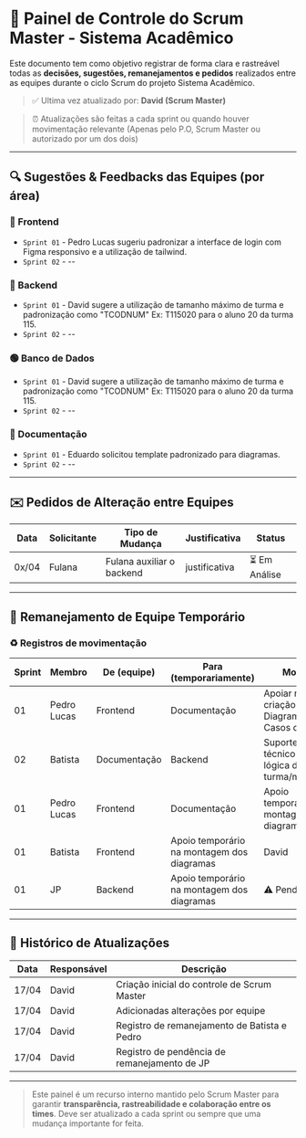 # 📆 Painel de Controle do Scrum Master - Sistema Acadêmico

Este documento tem como objetivo registrar de forma clara e rastreável todas as **decisões, sugestões, remanejamentos e pedidos** realizados entre as equipes durante o ciclo Scrum do projeto Sistema Acadêmico.

> ✅ Ultima vez atualizado por: **David (Scrum Master)**

> ⏰ Atualizações são feitas a cada sprint ou quando houver movimentação relevante (Apenas pelo P.O, Scrum Master ou autorizado por um dos dois)

---

## 🔍 Sugestões & Feedbacks das Equipes (por área)

### 🔵 Frontend
- `Sprint 01` - Pedro Lucas sugeriu padronizar a interface de login com Figma responsivo e a utilização de tailwind.
- `Sprint 02` - --

### 🔴 Backend
- `Sprint 01` - David sugere a utilização de tamanho máximo de turma e padronização como "TCODNUM" Ex: T115020 para o aluno 20 da turma 115.
- `Sprint 02` - --

### 🟢 Banco de Dados
- `Sprint 01` - David sugere a utilização de tamanho máximo de turma e padronização como "TCODNUM" Ex: T115020 para o aluno 20 da turma 115.
- `Sprint 02` - --

### 📄 Documentação
- `Sprint 01` - Eduardo solicitou template padronizado para diagramas.
- `Sprint 02` - --

---

## ✉️ Pedidos de Alteração entre Equipes

| Data       | Solicitante | Tipo de Mudança                  | Justificativa                                           | Status        |
|------------|-------------|----------------------------------|---------------------------------------------------------|---------------|
| 0x/04      | Fulana          | Fulana auxiliar o backend       | justificativa | ⏳ Em Análise |


---

## 🚪 Remanejamento de Equipe Temporário

### ♻ Registros de movimentação

| Sprint  | Membro       | De (equipe)      | Para (temporariamente) | Motivo                                  | Aprovado por  |
|---------|--------------|------------------|-------------------------|-----------------------------------------|--------------|
| 01      | Pedro Lucas  | Frontend         | Documentação             | Apoiar na criação do Diagrama de Casos de Uso | David |
| 02      | Batista      | Documentação     | Backend                 | Suporte técnico para lógica de turma/matrícula | David |
| 01      | Pedro Lucas  | Frontend         | Documentação | Apoio temporário na montagem dos diagramas                |David  |
| 01      | Batista      | Frontend         | Apoio temporário na montagem dos diagramas                               | David |
| 01      | JP           | Backend          | Apoio temporário na montagem dos diagramas                            | ⚠️ Pendente |
---

## 🔄 Histórico de Atualizações

| Data       | Responsável | Descrição                                      |
|------------|-------------|-----------------------------------------------|
| 17/04      | David       | Criação inicial do controle de Scrum Master   |
| 17/04      | David       | Adicionadas alterações por equipe             | 
| 17/04      | David       | Registro de remanejamento de Batista e Pedro  |
| 17/04      | David       | Registro de pendência de remanejamento de JP  |

---

> Este painel é um recurso interno mantido pelo Scrum Master para garantir **transparência, rastreabilidade e colaboração entre os times**. Deve ser atualizado a cada sprint ou sempre que uma mudança importante for feita.